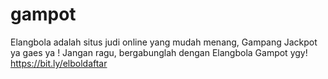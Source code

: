 # gampot
Elangbola adalah situs judi online yang mudah menang, Gampang Jackpot ya gaes ya ! Jangan ragu, bergabunglah dengan Elangbola Gampot ygy! https://bit.ly/elboldaftar
